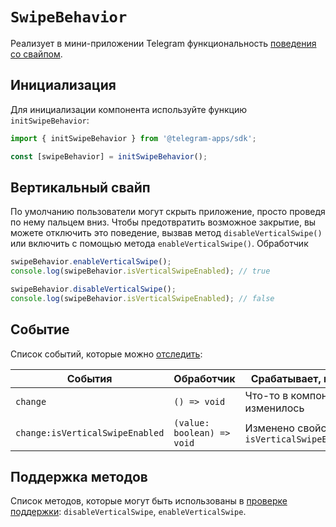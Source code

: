 # `SwipeBehavior`

Реализует в мини-приложении Telegram функциональность [поведения со свайпом](../../../../../platform/swipe-behavior.md).

## Инициализация

Для инициализации компонента используйте функцию `initSwipeBehavior`:

```typescript
import { initSwipeBehavior } from '@telegram-apps/sdk';

const [swipeBehavior] = initSwipeBehavior();  
```

## Вертикальный свайп

По умолчанию пользователи могут скрыть приложение, просто проведя по нему пальцем вниз.
Чтобы предотвратить возможное закрытие, вы можете отключить это поведение, вызвав метод `disableVerticalSwipe()`
или включить с помощью метода `enableVerticalSwipe()`. Обработчик

```typescript
swipeBehavior.enableVerticalSwipe();
console.log(swipeBehavior.isVerticalSwipeEnabled); // true  

swipeBehavior.disableVerticalSwipe();
console.log(swipeBehavior.isVerticalSwipeEnabled); // false
```

## Событие

Список событий, которые можно [отследить](#events):

| События                         | Обработчик                 | Срабатывает, когда                         |
| ------------------------------- | -------------------------- | ------------------------------------------ |
| `change`                        | `() => void`               | Что-то в компоненте изменилось             |
| `change:isVerticalSwipeEnabled` | `(value: boolean) => void` | Изменено свойство `isVerticalSwipeEnabled` |

## Поддержка методов

Список методов, которые могут быть использованы в [проверке поддержки](#methods-support):
`disableVerticalSwipe`, `enableVerticalSwipe`.
